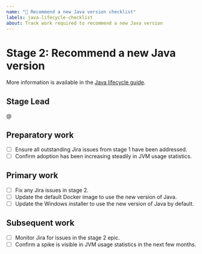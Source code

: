 ```yaml
---
name: "🎉 Recommend a new Java version checklist"
labels: java-lifecycle-checklist
about: Track work required to recommend a new Java version
---
```


# Stage 2: Recommend a new Java version

More information is available in the [Java lifecycle guide](https://github.com/jenkins-infra/release/blob/master/docs/releases.md).

## Stage Lead

<!--
  The stage lead is expected to perform or delegate the work.
-->

@<github-username of stage lead>

## Preparatory work

- [ ] Ensure all outstanding Jira issues from stage 1 have been addressed.
- [ ] Confirm adoption has been increasing steadily in JVM usage statistics.

## Primary work

<!--
  TODO: link to example PRs
  TODO: provide more details about each step
-->

- [ ] Fix any Jira issues in stage 2.
- [ ] Update the default Docker image to use the new version of Java.
- [ ] Update the Windows installer to use the new version of Java by default.

## Subsequent work

- [ ] Monitor Jira for issues in the stage 2 epic.
- [ ] Confirm a spike is visible in JVM usage statistics in the next few months.
